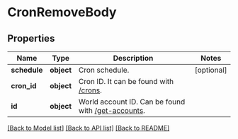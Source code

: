# CronRemoveBody

## Properties
Name | Type | Description | Notes
------------ | ------------- | ------------- | -------------
**schedule** | **object** | Cron schedule. | [optional] 
**cron_id** | **object** | Cron ID. It can be found with [/crons](#operation/n0cGetCron). | 
**id** | **object** | World account ID. Can be found with [/get-accounts](#operation/getAccounts). | 

[[Back to Model list]](../README.md#documentation-for-models) [[Back to API list]](../README.md#documentation-for-api-endpoints) [[Back to README]](../README.md)

